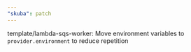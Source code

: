```yaml
---
"skuba": patch
---
```


template/lambda-sqs-worker: Move environment variables to `provider.environment` to reduce repetition
